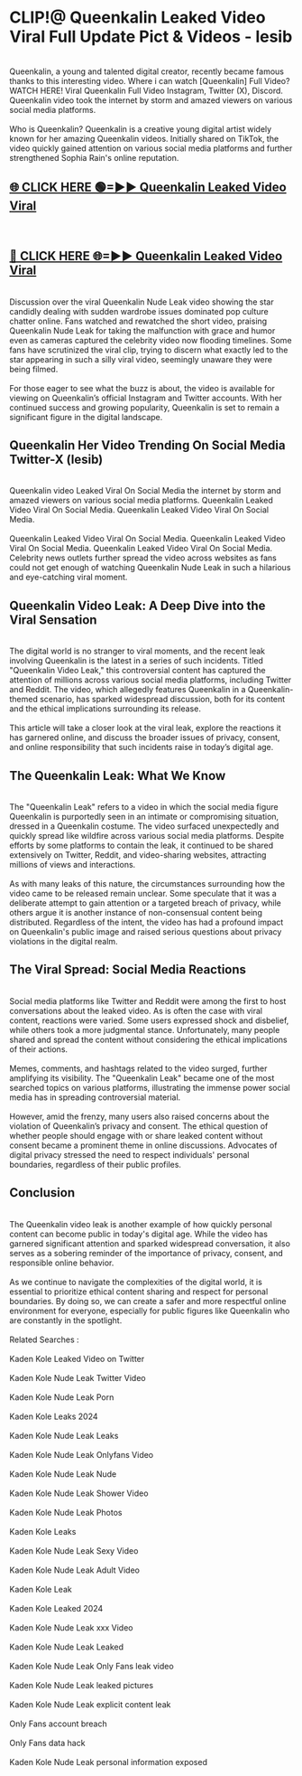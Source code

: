# CLIP!@ Queenkalin Leaked Video Viral Full Update Pict & Videos - lesib
<br>
Queenkalin, a young and talented digital creator, recently became famous thanks to this interesting video. Where i can watch [Queenkalin] Full Video? WATCH HERE! Viral Queenkalin Full Video Instagram, Twitter (X), Discord. Queenkalin video took the internet by storm and amazed viewers on various social media platforms.
<br><br>
Who is Queenkalin? Queenkalin is a creative young digital artist widely known for her amazing Queenkalin videos. Initially shared on TikTok, the video quickly gained attention on various social media platforms and further strengthened Sophia Rain's online reputation.
<br>
<h2><a href="https://bestclip.site?title=Queenkalin">🌐 CLICK HERE 🟢=►► Queenkalin Leaked Video Viral</a></h2>
<br>
<h2><a href="https://bestclip.site?title=Queenkalin">🔴 CLICK HERE 🌐=►► Queenkalin Leaked Video Viral</a></h2>
<br>
Discussion over the viral Queenkalin Nude Leak video showing the star candidly dealing with sudden wardrobe issues dominated pop culture chatter online. Fans watched and rewatched the short video, praising Queenkalin Nude Leak for taking the malfunction with grace and humor even as cameras captured the celebrity video now flooding timelines. Some fans have scrutinized the viral clip, trying to discern what exactly led to the star appearing in such a silly viral video, seemingly unaware they were being filmed.
<br><br>
For those eager to see what the buzz is about, the video is available for viewing on Queenkalin’s official Instagram and Twitter accounts. With her continued success and growing popularity, Queenkalin is set to remain a significant figure in the digital landscape.
<br>
<h2>Queenkalin Her Video Trending On Social Media Twitter-X (lesib)</h2>
<br>
Queenkalin video Leaked Viral On Social Media the internet by storm and amazed viewers on various social media platforms. Queenkalin Leaked Video Viral On Social Media. Queenkalin Leaked Video Viral On Social Media.
<br><br>
Queenkalin Leaked Video Viral On Social Media. Queenkalin Leaked Video Viral On Social Media. Queenkalin Leaked Video Viral On Social Media. Celebrity news outlets further spread the video across websites as fans could not get enough of watching Queenkalin Nude Leak in such a hilarious and eye-catching viral moment.
<br>
<h2>Queenkalin Video Leak: A Deep Dive into the Viral Sensation</h2>
<br>
The digital world is no stranger to viral moments, and the recent leak involving Queenkalin is the latest in a series of such incidents. Titled "Queenkalin Video Leak," this controversial content has captured the attention of millions across various social media platforms, including Twitter and Reddit. The video, which allegedly features Queenkalin in a Queenkalin-themed scenario, has sparked widespread discussion, both for its content and the ethical implications surrounding its release.
<br><br>
This article will take a closer look at the viral leak, explore the reactions it has garnered online, and discuss the broader issues of privacy, consent, and online responsibility that such incidents raise in today’s digital age.
<br>
<h2>The Queenkalin Leak: What We Know</h2>
<br>
The "Queenkalin Leak" refers to a video in which the social media figure Queenkalin is purportedly seen in an intimate or compromising situation, dressed in a Queenkalin costume. The video surfaced unexpectedly and quickly spread like wildfire across various social media platforms. Despite efforts by some platforms to contain the leak, it continued to be shared extensively on Twitter, Reddit, and video-sharing websites, attracting millions of views and interactions.
<br><br>
As with many leaks of this nature, the circumstances surrounding how the video came to be released remain unclear. Some speculate that it was a deliberate attempt to gain attention or a targeted breach of privacy, while others argue it is another instance of non-consensual content being distributed. Regardless of the intent, the video has had a profound impact on Queenkalin's public image and raised serious questions about privacy violations in the digital realm.
<br>
<h2>The Viral Spread: Social Media Reactions</h2>
<br>
Social media platforms like Twitter and Reddit were among the first to host conversations about the leaked video. As is often the case with viral content, reactions were varied. Some users expressed shock and disbelief, while others took a more judgmental stance. Unfortunately, many people shared and spread the content without considering the ethical implications of their actions.
<br><br>
Memes, comments, and hashtags related to the video surged, further amplifying its visibility. The "Queenkalin Leak" became one of the most searched topics on various platforms, illustrating the immense power social media has in spreading controversial material.
<br><br>
However, amid the frenzy, many users also raised concerns about the violation of Queenkalin’s privacy and consent. The ethical question of whether people should engage with or share leaked content without consent became a prominent theme in online discussions. Advocates of digital privacy stressed the need to respect individuals' personal boundaries, regardless of their public profiles.
<br>
<h2>Conclusion</h2>
<br>
The Queenkalin video leak is another example of how quickly personal content can become public in today's digital age. While the video has garnered significant attention and sparked widespread conversation, it also serves as a sobering reminder of the importance of privacy, consent, and responsible online behavior.
<br><br>
As we continue to navigate the complexities of the digital world, it is essential to prioritize ethical content sharing and respect for personal boundaries. By doing so, we can create a safer and more respectful online environment for everyone, especially for public figures like Queenkalin who are constantly in the spotlight.
<br><br>
Related Searches :
<br><br>
Kaden Kole Leaked Video on Twitter
<br><br>
Kaden Kole Nude Leak Twitter Video
<br><br>
Kaden Kole Nude Leak Porn
<br><br>
Kaden Kole Leaks 2024
<br><br>
Kaden Kole Nude Leak Leaks
<br><br>
Kaden Kole Nude Leak Onlyfans Video
<br><br>
Kaden Kole Nude Leak Nude
<br><br>
Kaden Kole Nude Leak Shower Video
<br><br>
Kaden Kole Nude Leak Photos
<br><br>
Kaden Kole Leaks
<br><br>
Kaden Kole Nude Leak Sexy Video
<br><br>
Kaden Kole Nude Leak Adult Video
<br><br>
Kaden Kole Leak
<br><br>
Kaden Kole Leaked 2024
<br><br>
Kaden Kole Nude Leak xxx Video
<br><br>
Kaden Kole Nude Leak Leaked
<br><br>
Kaden Kole Nude Leak Only Fans leak video
<br><br>
Kaden Kole Nude Leak leaked pictures
<br><br>
Kaden Kole Nude Leak explicit content leak
<br><br>
Only Fans account breach
<br><br>
Only Fans data hack
<br><br>
Kaden Kole Nude Leak personal information exposed